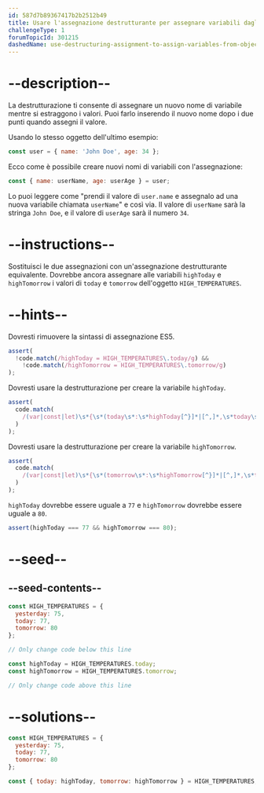 ```yaml
---
id: 587d7b89367417b2b2512b49
title: Usare l'assegnazione destrutturante per assegnare variabili dagli oggetti
challengeType: 1
forumTopicId: 301215
dashedName: use-destructuring-assignment-to-assign-variables-from-objects
---
```


# --description--

La destrutturazione ti consente di assegnare un nuovo nome di variabile mentre si estraggono i valori. Puoi farlo inserendo il nuovo nome dopo i due punti quando assegni il valore.

Usando lo stesso oggetto dell'ultimo esempio:

```js
const user = { name: 'John Doe', age: 34 };
```

Ecco come è possibile creare nuovi nomi di variabili con l'assegnazione:

```js
const { name: userName, age: userAge } = user;
```

Lo puoi leggere come "prendi il valore di `user.name` e assegnalo ad una nuova variabile chiamata `userName`" e così via. Il valore di `userName` sarà la stringa `John Doe`, e il valore di `userAge` sarà il numero `34`.

# --instructions--

Sostituisci le due assegnazioni con un'assegnazione destrutturante equivalente. Dovrebbe ancora assegnare alle variabili `highToday` e `highTomorrow` i valori di `today` e `tomorrow` dell'oggetto `HIGH_TEMPERATURES`.

# --hints--

Dovresti rimuovere la sintassi di assegnazione ES5.

```js
assert(
  !code.match(/highToday = HIGH_TEMPERATURES\.today/g) &&
    !code.match(/highTomorrow = HIGH_TEMPERATURES\.tomorrow/g)
);
```

Dovresti usare la destrutturazione per creare la variabile `highToday`.

```js
assert(
  code.match(
    /(var|const|let)\s*{\s*(today\s*:\s*highToday[^}]*|[^,]*,\s*today\s*:\s*highToday\s*)}\s*=\s*HIGH_TEMPERATURES(;|\s+|\/\/)/g
  )
);
```

Dovresti usare la destrutturazione per creare la variabile `highTomorrow`.

```js
assert(
  code.match(
    /(var|const|let)\s*{\s*(tomorrow\s*:\s*highTomorrow[^}]*|[^,]*,\s*tomorrow\s*:\s*highTomorrow\s*)}\s*=\s*HIGH_TEMPERATURES(;|\s+|\/\/)/g
  )
);
```

`highToday` dovrebbe essere uguale a `77` e `highTomorrow` dovrebbe essere uguale a `80`.

```js
assert(highToday === 77 && highTomorrow === 80);
```

# --seed--

## --seed-contents--

```js
const HIGH_TEMPERATURES = {
  yesterday: 75,
  today: 77,
  tomorrow: 80
};

// Only change code below this line

const highToday = HIGH_TEMPERATURES.today;
const highTomorrow = HIGH_TEMPERATURES.tomorrow; 

// Only change code above this line
```

# --solutions--

```js
const HIGH_TEMPERATURES = {
  yesterday: 75,
  today: 77,
  tomorrow: 80
};

const { today: highToday, tomorrow: highTomorrow } = HIGH_TEMPERATURES;
```
